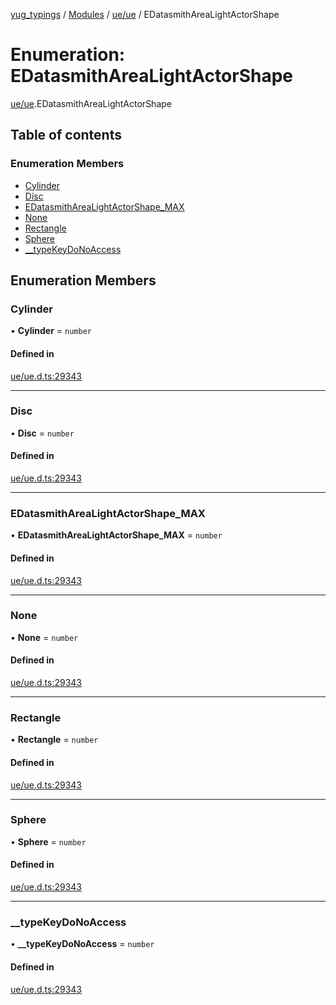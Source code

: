 [yug_typings](../README.md) / [Modules](../modules.md) / [ue/ue](../modules/ue_ue.md) / EDatasmithAreaLightActorShape

# Enumeration: EDatasmithAreaLightActorShape

[ue/ue](../modules/ue_ue.md).EDatasmithAreaLightActorShape

## Table of contents

### Enumeration Members

- [Cylinder](ue_ue.EDatasmithAreaLightActorShape.md#cylinder)
- [Disc](ue_ue.EDatasmithAreaLightActorShape.md#disc)
- [EDatasmithAreaLightActorShape\_MAX](ue_ue.EDatasmithAreaLightActorShape.md#edatasmitharealightactorshape_max)
- [None](ue_ue.EDatasmithAreaLightActorShape.md#none)
- [Rectangle](ue_ue.EDatasmithAreaLightActorShape.md#rectangle)
- [Sphere](ue_ue.EDatasmithAreaLightActorShape.md#sphere)
- [\_\_typeKeyDoNoAccess](ue_ue.EDatasmithAreaLightActorShape.md#__typekeydonoaccess)

## Enumeration Members

### Cylinder

• **Cylinder** = `number`

#### Defined in

[ue/ue.d.ts:29343](https://github.com/YugMetaverse/yug_typings/blob/25cad34/ue/ue.d.ts#L29343)

___

### Disc

• **Disc** = `number`

#### Defined in

[ue/ue.d.ts:29343](https://github.com/YugMetaverse/yug_typings/blob/25cad34/ue/ue.d.ts#L29343)

___

### EDatasmithAreaLightActorShape\_MAX

• **EDatasmithAreaLightActorShape\_MAX** = `number`

#### Defined in

[ue/ue.d.ts:29343](https://github.com/YugMetaverse/yug_typings/blob/25cad34/ue/ue.d.ts#L29343)

___

### None

• **None** = `number`

#### Defined in

[ue/ue.d.ts:29343](https://github.com/YugMetaverse/yug_typings/blob/25cad34/ue/ue.d.ts#L29343)

___

### Rectangle

• **Rectangle** = `number`

#### Defined in

[ue/ue.d.ts:29343](https://github.com/YugMetaverse/yug_typings/blob/25cad34/ue/ue.d.ts#L29343)

___

### Sphere

• **Sphere** = `number`

#### Defined in

[ue/ue.d.ts:29343](https://github.com/YugMetaverse/yug_typings/blob/25cad34/ue/ue.d.ts#L29343)

___

### \_\_typeKeyDoNoAccess

• **\_\_typeKeyDoNoAccess** = `number`

#### Defined in

[ue/ue.d.ts:29343](https://github.com/YugMetaverse/yug_typings/blob/25cad34/ue/ue.d.ts#L29343)
